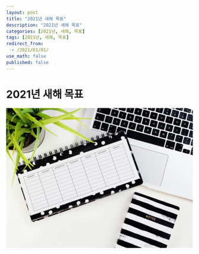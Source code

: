 ```yaml
---
layout: post
title: "2021년 새해 목표"
description: "2021년 새해 목표"
categories: [2021년, 새해, 목표]
tags: [2021년, 새해, 목표]
redirect_from:
  - /2021/01/01/
use_math: false
published: false
---
```


# 2021년 새해 목표

<img src="/assets/images/posts/66/emma-matthews-digital-content-production-8K62atzbulQ-unsplash.jpg">
